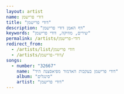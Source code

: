 ```yaml
---
layout: artist
name: דודי פרישמן
title: "דודי פרישמן"
description: "דף האמן דודי פרישמן"
keywords: "שירים, מוזיקה, דודי פרישמן"
permalink: /artists/דודי-פרישמן
redirect_from:
  - /artists/list/דודי פרישמן
  - /artists/דודי-פרישמן/
songs:
  - number: "32667"
    name: "דודי פרישמן בעקבות האדמור מפיאסצנה היד"
    album: "סינגלים"
    artist: "דודי פרישמן"
---
```


